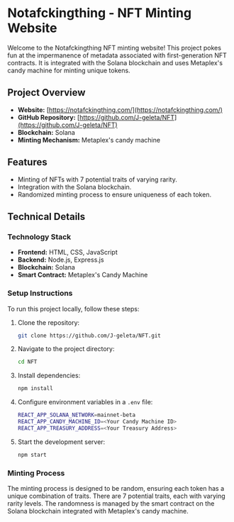 # Notafckingthing - NFT Minting Website

Welcome to the Notafckingthing NFT minting website! This project pokes fun at the impermanence of metadata associated with first-generation NFT contracts. It is integrated with the Solana blockchain and uses Metaplex's candy machine for minting unique tokens.

## Project Overview

- **Website:** [https://notafckingthing.com/](https://notafckingthing.com/)
- **GitHub Repository:** [https://github.com/J-geleta/NFT](https://github.com/J-geleta/NFT)
- **Blockchain:** Solana
- **Minting Mechanism:** Metaplex's candy machine

## Features

- Minting of NFTs with 7 potential traits of varying rarity.
- Integration with the Solana blockchain.
- Randomized minting process to ensure uniqueness of each token.

## Technical Details

### Technology Stack

- **Frontend:** HTML, CSS, JavaScript
- **Backend:** Node.js, Express.js
- **Blockchain:** Solana
- **Smart Contract:** Metaplex's Candy Machine

### Setup Instructions

To run this project locally, follow these steps:

1. Clone the repository:
    ```bash
    git clone https://github.com/J-geleta/NFT.git
    ```

2. Navigate to the project directory:
    ```bash
    cd NFT
    ```

3. Install dependencies:
    ```bash
    npm install
    ```

4. Configure environment variables in a `.env` file:
    ```bash
    REACT_APP_SOLANA_NETWORK=mainnet-beta
    REACT_APP_CANDY_MACHINE_ID=<Your Candy Machine ID>
    REACT_APP_TREASURY_ADDRESS=<Your Treasury Address>
    ```

5. Start the development server:
    ```bash
    npm start
    ```

### Minting Process

The minting process is designed to be random, ensuring each token has a unique combination of traits. There are 7 potential traits, each with varying rarity levels. The randomness is managed by the smart contract on the Solana blockchain integrated with Metaplex's candy machine.

